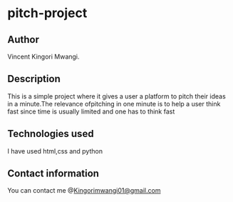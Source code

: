 # pitch-project
## Author
Vincent Kingori Mwangi.
## Description
This is a simple project where it gives a user a platform to pitch their ideas in a minute.The relevance ofpitching in one minute is to help a user think fast since time is usually limited and one has to think fast
## Technologies used
I have used html,css and python
## Contact information
You can contact me @Kingorimwangi01@gmail.com
